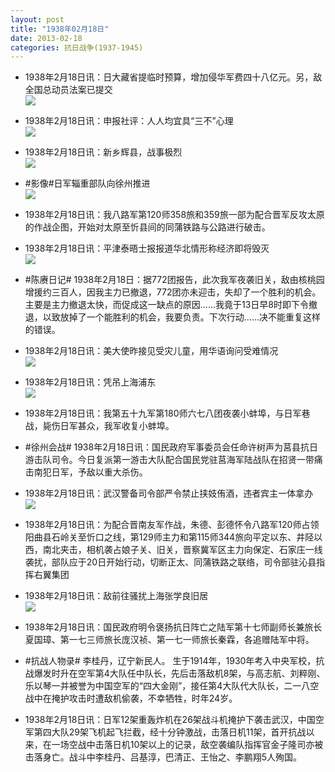 ```yaml
---
layout: post
title: "1938年02月18日"
date: 2013-02-18
categories: 抗日战争(1937-1945)
---
```


<meta name="referrer" content="no-referrer" />

- 1938年2月18日讯：日大藏省提临时预算，增加侵华军费四十八亿元。另，敌全国总动员法案已提交 <br/><img src="https://ww1.sinaimg.cn/large/aca367d8jw1e1xym9qgjdj.jpg" />

- 1938年2月18日讯：申报社评：人人均宜具“三不”心理 <br/><img src="https://ww4.sinaimg.cn/large/aca367d8jw1e1xwvobqdhj.jpg" />

- 1938年2月18日讯：新乡辉县，战事极烈 <br/><img src="https://ww2.sinaimg.cn/large/aca367d8jw1e1xv59wy2pj.jpg" />

- #影像#日军辎重部队向徐州推进 <br/><img src="https://ww1.sinaimg.cn/large/aca367d8jw1e1xuheryocj.jpg" />

- 1938年2月18日讯：我八路军第120师358旅和359旅一部为配合晋军反攻太原的作战企图，开始对太原至忻县间的同蒲铁路与公路进行破击。 

- 1938年2月18日讯：平津泰晤士报报道华北情形称经济即将毁灭 <br/><img src="https://ww1.sinaimg.cn/large/aca367d8jw1e1xpy0inouj.jpg" />

- #陈赓日记# 1938年2月18日：据772团报告，此次我军夜袭旧关，敌由核桃园增援约三百人，因我主力已撤退，772团亦未迎击，失却了一个胜利的机会。主要是主力撤退太快，而促成这一缺点的原因……我竟于13日早8时即下令撤退，以致放掉了一个能胜利的机会，我要负责。下次行动……决不能重复这样的错误。 

- 1938年2月18日讯：美大使昨接见受灾儿童，用华语询问受难情况 <br/><img src="https://ww4.sinaimg.cn/large/aca367d8jw1e1xkqq0grzj.jpg" />

- 1938年2月18日讯：凭吊上海浦东 <br/><img src="https://ww2.sinaimg.cn/large/aca367d8jw1e1xj0amangj.jpg" />

- 1938年2月18日讯：我第五十九军第180师六七八团夜袭小蚌埠，与日军巷战，毙伤日军甚众，我军收复小蚌埠。 

- #徐州会战# 1938年2月18日讯：国民政府军事委员会任命许树声为莒县抗日游击队司令。今日复派第一游击大队配合国民党驻莒海军陆战队在招贤一带痛击南犯日军，予敌以重大杀伤。 

- 1938年2月18日讯：武汉警备司令部严令禁止挟妓侑酒，违者宾主一体拿办 <br/><img src="https://ww4.sinaimg.cn/large/aca367d8jw1e1xdt2ufz2j.jpg" />

- 1938年2月18日讯：为配合晋南友军作战，朱德、彭德怀令八路军120师占领阳曲县石岭关至忻口之线，第129师主力和第115师344旅向平定以东、井陉以西，南北夹击，相机袭占娘子关、旧关，晋察冀军区主力向保定、石家庄一线袭扰，部队应于20日开始行动，切断正太、同蒲铁路之联络，司令部驻沁县指挥右翼集团 

- 1938年2月18日讯：敌前往骚扰上海张学良旧居 <br/><img src="https://ww3.sinaimg.cn/large/aca367d8jw1e1xac7jfubj.jpg" />

- 1938年2月18日讯：国民政府明令褒扬抗日阵亡之陆军第十七师副师长兼旅长夏国璋、第一七三师旅长庞汉祯、第一七一师旅长秦霖，各追赠陆军中将。 

- #抗战人物录# 李桂丹，辽宁新民人。 生于1914年，1930年考入中央军校，抗战爆发时升在空军第4大队任中队长，先后击落敌机8架，与高志航、刘粹刚、乐以琴一并被誉为中国空军的“四大金刚”，接任第4大队代大队长，二一八空战中在掩护攻击时遭敌机偷袭，不幸牺牲，时年24岁。 

- 1938年2月18日讯：日军12架重轰炸机在26架战斗机掩护下袭击武汉，中国空军第四大队29架飞机起飞拦截，经十分钟激战，击落日机11架，首开抗战以来，在一场空战中击落日机10架以上的记录，敌空袭编队指挥官金子隆司亦被击落身亡。战斗中李桂丹、吕基淳，巴清正、王怡之、李鹏翔5人殉国。 

